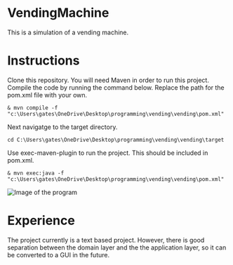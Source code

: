 # VendingMachine
This is a simulation of a vending machine. 

# Instructions
Clone this repository. You will need Maven in order to run this project. 
Compile the code by running the command below. Replace the path for the pom.xml file with your own. 
```
& mvn compile -f "c:\Users\gates\OneDrive\Desktop\programming\vending\vending\pom.xml"
```
Next navigatge to the target directory. 
```
cd C:\Users\gates\OneDrive\Desktop\programming\vending\vending\target
```
Use exec-maven-plugin to run the project. This should be included in pom.xml. 
```
& mvn exec:java -f "c:\Users\gates\OneDrive\Desktop\programming\vending\vending\pom.xml"
```
![Image of the program](https://i.imgur.com/ilmCcPT.png)

# Experience
The project currently is a text based project. However, there is good separation between the domain layer and the 
the application layer, so it can be converted to a GUI in the future. 



